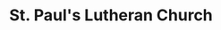 ---
title: St. Paul's Lutheran Church 
tags: john
image: /files/St_Pauls/St_Pauls_2000.jpg
imageBase: St_Pauls
alt: Looking down main street at St. Paul's Lutheran Church in Concordia, MO with snow blanketing the ground. 
width: 2000
height: 1333
imageDate: January 2022
location: Concordia, MO
camera: Canon T3i
orientation: portrait
metaDescription: Looking down main street at St. Paul's Lutheran Church in Concordia, MO with snow blanketing the ground. 
---